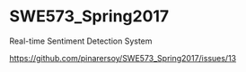 # SWE573_Spring2017

Real-time Sentiment Detection System

https://github.com/pinarersoy/SWE573_Spring2017/issues/13
